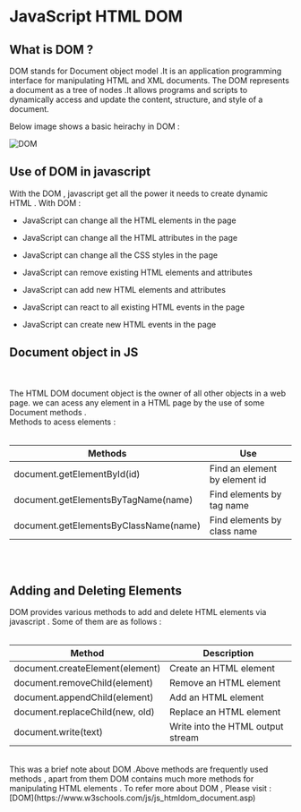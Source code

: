 # JavaScript HTML DOM



## What is DOM ?
 DOM stands for Document object model .It is an application programming interface for manipulating HTML and XML documents. The DOM represents a document as a tree of nodes .It allows programs and scripts to dynamically access and update the content, structure, and style of a document.


Below image shows a basic heirachy in DOM :


![DOM ](https://searchengineland.com/figz/wp-content/seloads/2015/05/Microsoft-PowerPoint.jpg)


## Use of DOM in javascript 

With the DOM , javascript get all the power it needs to create dynamic HTML . With DOM :

* JavaScript can change all the HTML elements in the page

* JavaScript can change all the HTML attributes in the page

* JavaScript can change all the CSS styles in the page

* JavaScript can remove existing HTML elements and attributes 

* JavaScript can add new HTML elements and attributes

* JavaScript can react to all existing HTML events in the page

* JavaScript can create new HTML events in the page


## Document object in JS
<br>
<br>
The HTML DOM document object is the owner of all other objects in a  web page.  we can acess any element in a HTML page by the use of some Document methods . 
<br>
Methods to acess elements :
<br>

<br>

| Methods  | Use |
| ------------ | ------------- |
| document.getElementById(id) |  Find an element by element id |
| document.getElementsByTagName(name)  | Find elements by tag name  |
| document.getElementsByClassName(name)  | 	Find elements by class name  |

<br>
<br>

## Adding and Deleting Elements
DOM provides various methods to add and delete HTML elements via javascript . Some of them are as follows :
<br>
<br>
 
| Method |	Description|
|--- |----|
|document.createElement(element) |	Create an HTML element |
 | document.removeChild(element) |	Remove an HTML element|
|document.appendChild(element)	|Add an HTML element |
|document.replaceChild(new, old)	| Replace an HTML element |
|document.write(text)	|Write into the HTML output stream |
<br>
This was a brief  note about DOM .Above methods are frequently used methods , apart from them DOM contains much more methods for manipulating HTML elements . To refer more about DOM , Please visit : [DOM](https://www.w3schools.com/js/js_htmldom_document.asp) 



